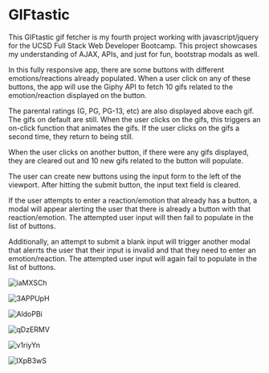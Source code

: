 # GIFtastic

This GIFtastic gif fetcher is my fourth project working with javascript/jquery for the UCSD Full Stack Web Developer Bootcamp. This project showcases my understanding of AJAX, APIs, and just for fun, bootstrap modals as well.

In this fully responsive app, there are some buttons with different emotions/reactions already populated. When a user click on any of these buttons, the app will use the Giphy API to fetch 10 gifs related to the emotion/reaction displayed on the button.

The parental ratings (G, PG, PG-13, etc) are also displayed above each gif. The gifs on default are still. When the user clicks on the gifs, this triggers an on-click function that animates the gifs. If the user clicks on the gifs a second time, they return to being still.

When the user clicks on another button, if there were any gifs displayed, they are cleared out and 10 new gifs related to the button will populate.

The user can create new buttons using the input form to the left of the viewport. After hitting the submit button, the input text field is cleared.

If the user attempts to enter a reaction/emotion that already has a button, a modal will appear alerting the user that there is already a button with that reaction/emotion. The attempted user input will then fail to populate in the list of buttons.

Additionally, an attempt to submit a blank input will trigger another modal that alerrts the user that their input is invalid and that they need to enter an emotion/reaction. The attempted user input will again fail to populate in the list of buttons.

![iaMXSCh](https://user-images.githubusercontent.com/50184318/62402908-fc7a8b00-b53e-11e9-98b2-c970ec2c8e39.png)

![3APPUpH](https://user-images.githubusercontent.com/50184318/62402943-38155500-b53f-11e9-86d8-916539277d98.jpg)

![AldoPBi](https://user-images.githubusercontent.com/50184318/62402972-524f3300-b53f-11e9-9705-93f76db3d898.jpg)

![qDzERMV](https://user-images.githubusercontent.com/50184318/62403006-7e6ab400-b53f-11e9-96a4-7acf931d6a89.jpg)

![v1riyYn](https://user-images.githubusercontent.com/50184318/62403027-99d5bf00-b53f-11e9-97fd-fe6952703db3.jpg)

![lXpB3wS](https://user-images.githubusercontent.com/50184318/62403061-aeb25280-b53f-11e9-9a00-b22a22392572.jpg)
